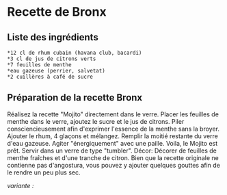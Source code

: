 # Recette de Bronx

## Liste des ingrédients
	*12 cl de rhum cubain (havana club, bacardi)	 
	*3 cl de jus de citrons verts	 
	*7 feuilles de menthe	
	*eau gazeuse (perrier, salvetat)	 
	*2 cuillères à café de sucre

## Préparation de la recette Bronx
Réalisez la recette "Mojito" directement dans le verre. 
Placer les feuilles de menthe dans le verre, ajoutez le sucre et le jus de citrons. Piler consciencieusement afin d'exprimer l'essence de la menthe sans la broyer. Ajouter le rhum, 4 glaçons et mélangez. Remplir la moitié restante du verre d'eau gazeuse. Agiter "énergiquement" avec une paille. Voila, le Mojito est prêt.
Servir dans un verre de type "tumbler". 
Décor: Décorer de feuilles de menthe fraîches et d'une tranche de citron.
Bien que la recette originale ne contienne pas d'angostura, vous pouvez y ajouter quelques gouttes afin de le rendre un peu plus sec.

*variante :*

